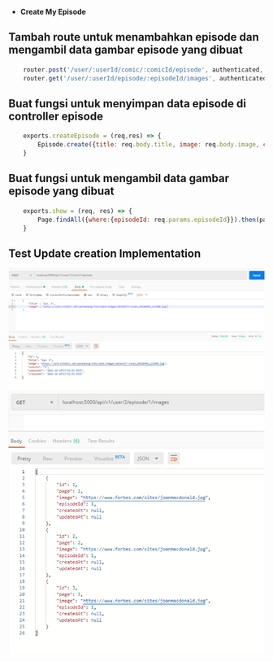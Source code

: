 - **Create My Episode**

## Tambah route untuk menambahkan episode dan mengambil data gambar episode yang dibuat
```javascript
    router.post('/user/:userId/comic/:comicId/episode', authenticated, EpisodeController.createEpisode)
    router.get('/user/:userId/episode/:episodeId/images', authenticated, PageController.show)
```

## Buat fungsi untuk menyimpan data episode di controller episode
```javascript
    exports.createEpisode = (req,res) => {
        Episode.create({title: req.body.title, image: req.body.image, comicId: req.params.comicId}).then(episodes=> res.send(episodes))
    }
```

## Buat fungsi untuk mengambil data gambar episode yang dibuat
```javascript
    exports.show = (req, res) => {
        Page.findAll({where:{episodeId: req.params.episodeId}}).then(pages=> res.send(pages))
    }
```

## Test Update creation Implementation
<img src="./image_git/CreateEpisode1.PNG" width="800" alt="webtoon"/><br />
<img src="./image_git/CreateEpisode2.PNG" width="800" alt="webtoon"/>